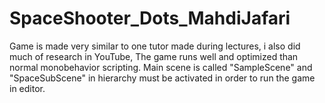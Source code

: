 # SpaceShooter_Dots_MahdiJafari
Game is made very similar to one tutor made during lectures, i also did much of research in YouTube, The game runs well and optimized than normal monobehavior scripting. Main scene is called "SampleScene" and "SpaceSubScene" in hierarchy must be activated in order to run the game in editor.
